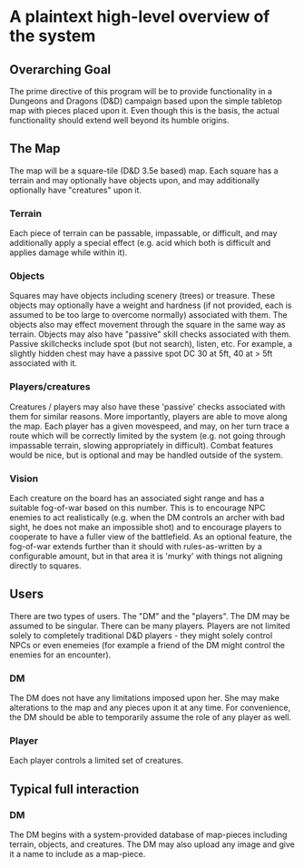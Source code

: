 # A plaintext high-level overview of the system

## Overarching Goal

The prime directive of this program will be to provide functionality in a
Dungeons and Dragons (D&D) campaign based upon the simple tabletop map with
pieces placed upon it. Even though this is the basis, the actual functionality
should extend well beyond its humble origins.


## The Map

The map will be a square-tile (D&D 3.5e based) map. Each square has a terrain
and may optionally have objects upon, and may additionally optionally have
"creatures" upon it.

### Terrain

Each piece of terrain can be passable, impassable, or difficult, and may
additionally apply a special effect (e.g. acid which both is difficult and
applies damage while within it).

### Objects

Squares may have objects including scenery (trees) or treasure. These objects
may optionally have a weight and hardness (if not provided, each is
assumed to be too large to overcome normally) associated with them. The objects
also may effect movement through the square in the same way as terrain.
Objects
may also have "passive" skill checks associated with them. Passive skillchecks
include spot (but not search), listen, etc. For example, a slightly hidden chest
may have a passive spot DC 30 at 5ft, 40 at > 5ft associated with it.

### Players/creatures

Creatures / players may also have these 'passive' checks associated with them
for similar reasons. More importantly, players are able to move along the map.
Each player has a given movespeed, and may, on her turn trace a route which will
be correctly limited by the system (e.g. not going through impassable terrain,
slowing appropriately in difficult). Combat features would be nice, but is optional and
may be handled outside of the system.

### Vision
Each creature on the board has an associated sight range and has a suitable
fog-of-war based on this number. This is to encourage NPC enemies to act
realistically (e.g. when the DM controls an archer with bad sight, he does not
make an impossible shot) and to encourage players to cooperate to have a fuller
view of the battlefield. As an optional feature, 
the fog-of-war extends further than it should  with
rules-as-written by a configurable amount, but in that area it is 'murky' with
things not aligning directly to squares.

## Users

There are two types of users. The "DM" and the "players". The DM may be assumed
to be singular. There can be many players. Players are not limited solely to
completely traditional D&D players - they might solely control NPCs or even
enemeies (for example a friend of the DM might control the enemies for an encounter).

### DM

The DM does not have any limitations imposed upon her. She may make alterations
to the map and any pieces upon it at any time. For convenience, the DM should be
able to temporarily assume the role of any player as well.

### Player

Each player controls a limited set of creatures. 

## Typical full interaction

### DM
The DM begins with a system-provided database of map-pieces including terrain,
objects, and creatures. The DM may also upload any image and give it a name to
include as a map-piece. 
